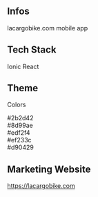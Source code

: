 Infos
-----

lacargobike.com mobile app

Tech Stack
----------

Ionic React

Theme
-----

Colors  

#2b2d42  
#8d99ae  
#edf2f4  
#ef233c  
#d90429  

Marketing Website
-----------------

https://lacargobike.com